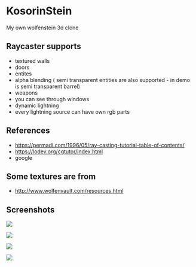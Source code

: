 # KosorinStein
My own wolfenstein 3d clone

## Raycaster supports
- textured walls
- doors
- entites
- alpha blending ( semi transparent entities are also supported - in demo is semi transparent barrel)
- weapons
- you can see through windows
- dynamic lightning
- every lightning source can have own rgb parts

## References
- https://permadi.com/1996/05/ray-casting-tutorial-table-of-contents/
- https://lodev.org/cgtutor/index.html
- google

## Some textures are from
- http://www.wolfenvault.com/resources.html

## Screenshots
![](https://github.com/Haluzaman/KosorinStein/screenShot/screen1.PNG)

![](https://github.com/Haluzaman/KosorinStein/screenShot/screen2.PNG)

![](https://github.com/Haluzaman/KosorinStein/screenShot/screen3.PNG)

![](https://github.com/Haluzaman/KosorinStein/screenShot/screen4.PNG)
